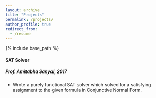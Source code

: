 ```yaml
---
layout: archive
title: "Projects"
permalink: /projects/
author_profile: true
redirect_from:
  - /resume
---
```


{% include base_path %}

#### SAT Solver
##### Prof. Amitabha Sanyal, 2017
- Wrote a purely functional SAT solver which solved for a satisfying assignment to the given formula in Conjunctive Normal Form.
  
